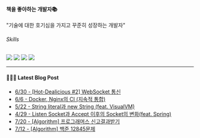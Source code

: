 
#### 책을 좋아하는 개발자📚
"기술에 대한 호기심을 가지고 꾸준히 성장하는 개발자"

###### Skills
<img src="https://img.shields.io/badge/java-c74634?style=flat-square&logo=oracle&logoColor=white"> <img src="https://img.shields.io/badge/spring-6DB33F?style=flat-square&logo=spring&logoColor=white"> <img src="https://img.shields.io/badge/mysql-4479A1?style=flat-square&logo=mysql&logoColor=white"> <img src="https://img.shields.io/badge/redis-DC382D?style=flat-square&logo=mysql&logoColor=white">

------
#### 💁🏻‍♂️ Latest Blog Post

 - [6/30 - [Hot-Dealicious #2] WebSocket 통신](https://syeon2.github.io/project/hd-websocket.html)
 - [6/6 - Docker, Nginx의 CI (지속적 통합)](https://syeon2.github.io/project/project-review-hd.html)
 - [5/22 - String literal과 new String (feat. VisualVM)](https://syeon2.github.io/devlog/stringLiteral.html)
 - [4/29 - Listen Socket과 Accept 이후의 Socket의 변화(feat. Spring)](https://syeon2.github.io/devlog/socket.html)
 - [7/20 - [Algorithm] 프로그래머스 신고결과받기](https://syeon2.github.io/devlog/programmers.html)
 - [7/12 - [Algorithm] 백준 12845문제](https://syeon2.github.io/devlog/baekjoon-12845.html)
